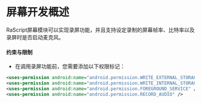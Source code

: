 # 屏幕开发概述

RaScript屏幕模块可以实现录屏功能，并且支持设定录制的屏幕帧率、比特率以及录屏时是否启动麦克风。

#### 约束与限制

* 在调用录屏功能前，您需要添加以下权限标记：

```xml
<uses-permission android:name="android.permission.WRITE_EXTERNAL_STORAGE" />
<uses-permission android:name="android.permission.WRITE_INTERNAL_STORAGE" />
<uses-permission android:name="android.permission.FOREGROUND_SERVICE" />
<uses-permission android:name="android.permission.RECORD_AUDIO" />
```
